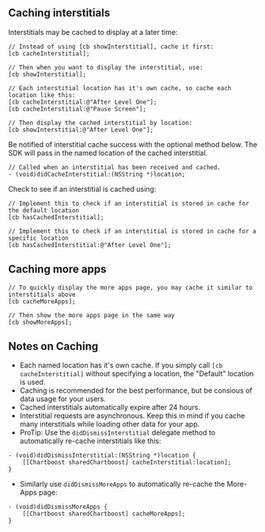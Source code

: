 ## Caching interstitials

Interstitials may be cached to display at a later time:

```objc
// Instead of using [cb showInterstitial], cache it first:
[cb cacheInterstitial];

// Then when you want to display the interstitial, use:
[cb showInterstitial];

// Each interstitial location has it's own cache, so cache each location like this:
[cb cacheInterstitial:@"After Level One"];
[cb cacheInterstitial:@"Pause Screen"];

// Then display the cached interstitial by location:
[cb showInterstitial:@"After Level One"];
```

Be notified of interstitial cache success with the optional method below. The SDK will pass in the named location of the cached interstitial.

```objc
// Called when an interstitial has been received and cached.
- (void)didCacheInterstitial:(NSString *)location;
```

Check to see if an interstitial is cached using:

```objc
// Implement this to check if an interstitial is stored in cache for the default location
[cb hasCachedInterstitial];

// Implement this to check if an interstitial is stored in cache for a specific location
[cb hasCachedInterstitial:@"After Level One"];
```

## Caching more apps

```objc
// To quickly display the more apps page, you may cache it similar to interstitials above
[cb cacheMoreApps];

// Then show the more apps page in the same way
[cb showMoreApps];
```

## Notes on Caching

- Each named location has it's own cache. If you simply call `[cb cacheInterstitial]` without specifying a location, the "Default" location is used.
- Caching is recommended for the best performance, but be consious of data usage for your users.
- Cached interstitials automatically expire after 24 hours.
- Interstitial requests are asynchronous. Keep this in mind if you cache many interstitials while loading other data for your app.
- ProTip: Use the `didDismissInterstitial` delegate method to automatically re-cache interstitials like this:

```objc
- (void)didDismissInterstitial:(NSString *)location {
    [[Chartboost sharedChartboost] cacheInterstitial:location];
}
```

- Similarly use `didDismissMoreApps` to automatically re-cache the More-Apps page:

```objc
- (void)didDismissMoreApps {
    [[Chartboost sharedChartboost] cacheMoreApps];
}
```
